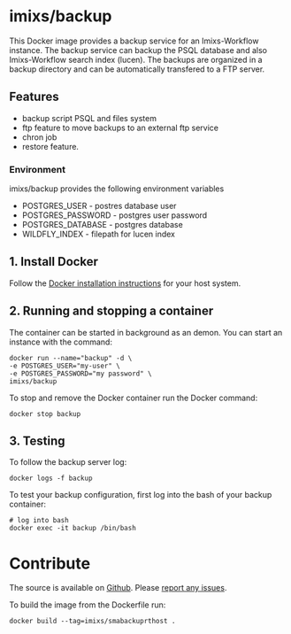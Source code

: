 # imixs/backup

This Docker image provides a backup service for an Imixs-Workflow instance. The backup service can backup the PSQL database and also Imixs-Workflow search index (lucen). The backups are organized in a backup directory and can be automatically transfered to a FTP server. 


## Features
* backup script PSQL and files system
* ftp feature to move backups to an external ftp service
* chron job
* restore feature.

### Environment

imixs/backup provides the following environment variables

* POSTGRES_USER - postres database user
* POSTGRES_PASSWORD - postgres user password
* POSTGRES_DATABASE - postgres database
* WILDFLY_INDEX - filepath for lucen index


## 1. Install Docker
Follow the [Docker installation instructions](https://docs.docker.com/engine/installation/) for your host system.


## 2. Running and stopping a container
The container can be started in background as an demon. You can start an instance with the command:
    
    docker run --name="backup" -d \
	-e POSTGRES_USER="my-user" \
	-e POSTGRES_PASSWORD="my password" \
	imixs/backup 


To stop and remove the Docker container run the Docker command: 

    docker stop backup


## 3. Testing

To follow the backup server log: 

    docker logs -f backup
    
To test your backup configuration, first log into the bash of your backup container:

	# log into bash
	docker exec -it backup /bin/bash	
	
  

     
# Contribute
The source is available on [Github](https://github.com/imixs/imixs-docker). Please [report any issues](https://github.com/imixs/imixs-docker/issues).

To build the image from the Dockerfile run: 

    docker build --tag=imixs/smabackuprthost .
 